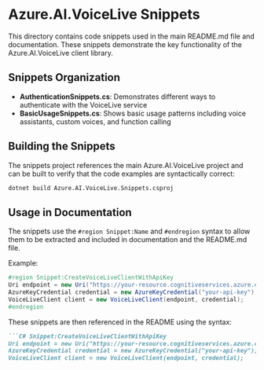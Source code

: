 # Azure.AI.VoiceLive Snippets

This directory contains code snippets used in the main README.md file and documentation. These snippets demonstrate the key functionality of the Azure.AI.VoiceLive client library.

## Snippets Organization

- **AuthenticationSnippets.cs**: Demonstrates different ways to authenticate with the VoiceLive service
- **BasicUsageSnippets.cs**: Shows basic usage patterns including voice assistants, custom voices, and function calling

## Building the Snippets

The snippets project references the main Azure.AI.VoiceLive project and can be built to verify that the code examples are syntactically correct:

```bash
dotnet build Azure.AI.VoiceLive.Snippets.csproj
```

## Usage in Documentation

The snippets use the `#region Snippet:Name` and `#endregion` syntax to allow them to be extracted and included in documentation and the README.md file.

Example:
```csharp
#region Snippet:CreateVoiceLiveClientWithApiKey
Uri endpoint = new Uri("https://your-resource.cognitiveservices.azure.com");
AzureKeyCredential credential = new AzureKeyCredential("your-api-key");
VoiceLiveClient client = new VoiceLiveClient(endpoint, credential);
#endregion
```

These snippets are then referenced in the README using the syntax:
```markdown
```C# Snippet:CreateVoiceLiveClientWithApiKey
Uri endpoint = new Uri("https://your-resource.cognitiveservices.azure.com");
AzureKeyCredential credential = new AzureKeyCredential("your-api-key");
VoiceLiveClient client = new VoiceLiveClient(endpoint, credential);
```